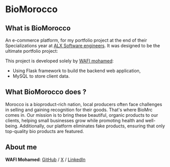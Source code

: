 # BioMorocco

## What is BioMorocco

An e-commerce platform, for my portfolio project at the end of their Specializations year at [ALX Software engineers](https://www.alxafrica.com).
It was designed to be the ultimate portfolio project:

This project is developed solely by [WAFI mohamed](https://github.com/medwf/):

- Using Flask framework to build the backend web application,
- MySQL to store client data.

## What BioMorocco does ?

Morocco is a bioproduct-rich nation, local producers often face challenges in selling and gaining recognition for their goods. That's where BioMrc comes in. Our mission is to bring these beautiful, organic products to our clients, helping small businesses grow while promoting health and well-being. Additionally, our platform eliminates fake products, ensuring that only top-quality bio products are featured.

## About me

**WAFI Mohamed**: [GitHub](https://github.com/medwf/) / [X](https://x.com/medwf95) / [LinkedIn](https://www.linkedin.com/in/mohamed-wafi-a65277273/)
